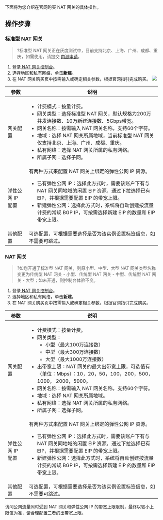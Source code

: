 下面将为您介绍在官网购买 NAT 网关的具体操作。


## 操作步骤
### 标准型 NAT 网关
>?标准型 NAT 网关正在灰度测试中，目前支持北京、上海、广州、成都、重庆，如需使用，请提交 [内测申请](https://cloud.tencent.com/apply/p/ojxjirnd5yi)。
>
1. 登录[ NAT 网关控制台](https://console.cloud.tencent.com/vpc/nat?fromNav)。
2. 选择地区和私有网络，单击**新建**。
3. 在 NAT 网关购买页中按需输入或确定相关参数，根据官网指引完成购买。
![](https://qcloudimg.tencent-cloud.cn/raw/e6705fe25a06d151f7debdc55f4da80a.png)
<table>
<thead>
<tr>
<th width="14%">参数</th>
<th>说明</th>
</tr>
</thead>
<tbody>
<tr>
<td>网关配置</td>
<td><ul><li>计费模式：按量计费。</li><li>网关类型：选择标准型 NAT 网关，默认规格为200万并发连接数、10万新建连接数、5Gbps带宽。<li>网关名称：按需输入 NAT 网关名称，支持60个字符。</li><li>地域：选择 NAT 网关所属地域，当前标准型 NAT 网关仅支持北京、上海、广州、成都、重庆。</li><li>私有网络：选择 NAT 网关所属的私有网络。</li><li>所属子网：选择子网。</li></ul></td>
</tr>
<tr>
<td>弹性公网 IP 配置</td>
<td>有两种方式来配置 NAT 网关上绑定的弹性公网 IP 资源。<ul><li>已有弹性公网 IP：选择此方式时，需要该账户下有与 NAT 网关同地域的闲置 EIP 资源，通过下拉选择已有 EIP，并根据需要配置 EIP 的带宽上限。</li><li>新建弹性公网：选择此方式时，系统将自动创建按流量计费的常规 BGP IP，可按需选择新建 EIP 的数量和 EIP 带宽上限。</li></ul></td>
</tr>
<tr>
<td>其他配置</td>
<td>可选配置，可根据需要选择是否为该实例设置标签信息，如不需要可跳过。</td>
</tr>
</tbody></table>


### NAT 网关
>?如您开通了标准型 NAT 网关，则原小型、中型、大型 NAT 网关类型名称变更为传统型 NAT 网关 - 小型、传统型 NAT 网关 - 中型、传统型 NAT 网关 - 大型；如未开通，则控制台体验不变。
>
1. 登录[ NAT 网关控制台](https://console.cloud.tencent.com/vpc/nat?fromNav)。
2. 选择地区和私有网络，单击**新建**。
3. 在 NAT 网关购买页中按需输入或确定相关参数，根据官网指引完成购买。
<table>
<thead>
<tr>
<th width="14%">参数</th>
<th>说明</th>
</tr>
</thead>
<tbody>
<tr>
<td> 网关配置</td>
<td><ul><li>计费模式：按量计费。</li><li>网关类型：<ul><li>小型（最大100万连接数）</li><li>中型（最大300万连接数）</li><li>大型（最大1000万连接数）</li></ul><li>出带宽上限：NAT 网关的最大出带宽上限，可选值有（单位：Mbps）：10，20，50，100，200，500，1000， 2000，5000。<li>网关名称：按需输入 NAT 网关名称，支持60个字符。</li><li>地域：选择 NAT 网关所属地域。</li><li>私有网络：选择 NAT 网关所属的私有网络。</li><li>所属子网：选择子网。</li></ul></td>
</tr>
<tr>
<td>弹性公网 IP 配置</td>
<td>有两种方式来配置 NAT 网关上绑定的弹性公网 IP 资源。<ul><li>已有弹性公网 IP：选择此方式时，需要该账户下有与 NAT 网关同地域的闲置 EIP 资源，通过下拉选择已有 EIP，并根据需要配置 EIP 的带宽上限。</li><li>新建弹性公网：选择此方式时，系统将自动创建按流量计费的常规 BGP IP，可按需选择新建 EIP 的数量和 EIP 带宽上限。</li></ul></td>
</tr>
<tr>
<td>其他配置</td>
<td>可选配置，可根据需要选择是否为该实例设置标签信息，如不需要可跳过。</td>
</tr>
</tbody></table>
<dx-alert infotype="explain" title="">
访问公网流量同时受到 NAT 网关和弹性公网 IP 的带宽上限限制，最终以较小上限值为准，请合理配置二者的出带宽上限。
</dx-alert>
